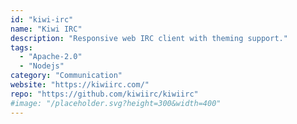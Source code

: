 ```yaml
---
id: "kiwi-irc"
name: "Kiwi IRC"
description: "Responsive web IRC client with theming support."
tags:
  - "Apache-2.0"
  - "Nodejs"
category: "Communication"
website: "https://kiwiirc.com/"
repo: "https://github.com/kiwiirc/kiwiirc"
#image: "/placeholder.svg?height=300&width=400"
---
```


